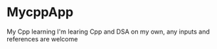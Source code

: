 # MycppApp
My Cpp learning
I'm learing Cpp and DSA on my own, any inputs and references are welcome
